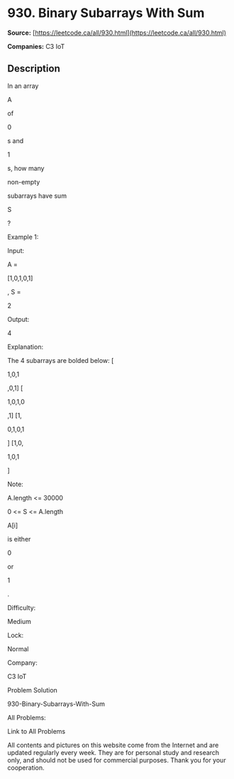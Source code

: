 # 930. Binary Subarrays With Sum

**Source:** [https://leetcode.ca/all/930.html](https://leetcode.ca/all/930.html)

**Companies:** C3 IoT

## Description

In an array

A

of

0

s and

1

s, how many

non-empty

subarrays have sum

S

?

Example 1:

Input:

A =

[1,0,1,0,1]

, S =

2

Output:

4

Explanation:

The 4 subarrays are bolded below:
[

1,0,1

,0,1]
[

1,0,1,0

,1]
[1,

0,1,0,1

]
[1,0,

1,0,1

]

Note:

A.length <= 30000

0 <= S <= A.length

A[i]

is either

0

or

1

.

Difficulty:

Medium

Lock:

Normal

Company:

C3 IoT

Problem Solution

930-Binary-Subarrays-With-Sum

All Problems:

Link to All Problems

All contents and pictures on this website come from the Internet and are updated regularly every week. They are for personal study and research only, and should not be used for commercial purposes. Thank you for your cooperation.

